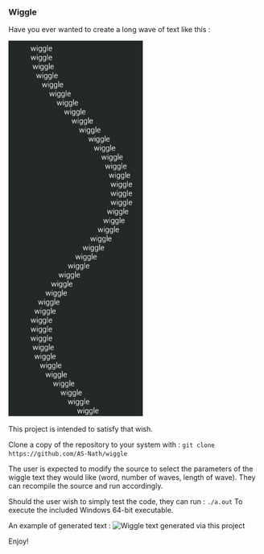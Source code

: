 ### Wiggle

Have you ever wanted to create a long wave of text like this : 

![An image of text printed in a wave pattern.](images/default.png)

This project is intended to satisfy that wish. 

Clone a copy of the repository to your system with : 
```git clone https://github.com/AS-Nath/wiggle```

The user is expected to modify the source to select the parameters of the wiggle text they would like (word, number of waves, length of wave). They can recompile the source and run accordingly.

Should the user wish to simply test the code, they can run : 
```./a.out```
To execute the included Windows 64-bit executable.

An example of generated text : 
![Wiggle text generated via this project](images/custom.png)

Enjoy!